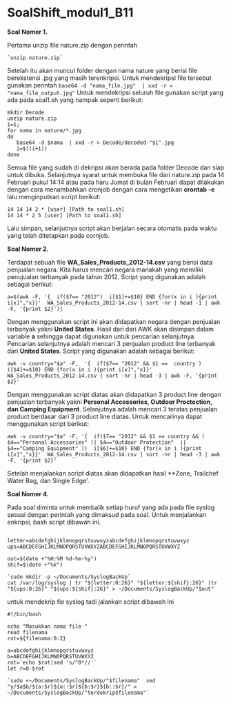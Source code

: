 # SoalShift_modul1_B11

**Soal Nomer 1.**

   Pertama unzip file nature.zip dengan perintah
 
    `unzip nature.zip`
    
   Setelah itu akan muncul folder dengan nama nature yang berisi file berekstensi .jpg yang masih terenkripsi. Untuk mendekripsi file tersebut gunakan perintah 
  ```base64 -d "nama_file.jpg"  | xxd -r > "nama_file_output.jpg"```
    Untuk mendekripsi seluruh file gunakan script yang ada pada soal1.sh yang nampak seperti berikut:

   ```
  mkdir Decode
  unzip nature.zip 
  i=1; 
  for nama in nature/*.jpg 
  do 
      base64 -d $nama  | xxd -r > Decode/decoded-"$i".jpg
      i=$((i+1)) 
  done
  ```
   Semua file yang sudah di dekripsi akan berada pada folder Decode dan siap untuk dibuka. Selanjutnya syarat untuk membuka file dari nature.zip pada 14 Februari pukul 14:14 atau pada haru Jumat di bulan Februari dapat dilakukan dengan cara menambahkan cronjob dengan cara mengetikan **crontab -e** lalu menginputkan script berikut:

   ```
   14 14 14 2 * [user] [Path to soal1.sh]
   14 14 * 2 5 [user] [Path to soal1.sh]
   ```

   Lalu simpan, selanjutnya script akan berjalan secara otomatis pada waktu yang telah ditetapkan pada cornjob.
   
**Soal Nomer 2.**

   Terdapat sebuah file **WA_Sales_Products_2012-14.csv** yang berisi data penjualan negara. Kita harus mencari negara manakah yang memiliki penujualan terbanyak pada tahun 2012. Script yang digunakan adalah sebagai berikut:

   ```
a=$(awk -F, '{  if($7== "2012")  i[$1]+=$10} END {for(x in i ){print i[x]","x}}'  WA_Sales_Products_2012-14.csv | sort -nr | head -1 | awk -F, '{print $2}')|
```

   Dengan menggunakan script ini akan didapatkan negara dengan penjualan terbanyak yakni **United States**. Hasil dari dari AWK akan disimpan dalam variable **a** sehingga dapat digunakan untuk pencarian selanjutnya.
   Pencarian selanjutnya adalah mencari 3 penjualan product line terbanyak dari **United States**. Script yang digunakan adalah sebagai berikut:

   ```
awk -v country="$a" -F,  '{  if($7== "2012" && $1 ==  country )  i[$4]+=$10} END {for(x in i ){print i[x]","x}}'  WA_Sales_Products_2012-14.csv | sort -nr | head -3 | awk -F, '{print $2}'
```

   Dengan menggunakan script diatas akan didapatkan 3 product line dengan penjualan terbanyak yakni **Personal Accessories, Outdoor Proctection, dan Camping Equipment**. 
   Selanjutnya adalah mencari 3 teratas penjualan product berdasar dari 3 product line diatas. Untuk mencarinya dapat menggunakan script berikut:

   ```
awk -v country="$a" -F, '{  if($7== "2012" && $1 == country && ( $4=="Personal Accessories" || $4=="Outdoor Protection"  || $4=="Camping Equipment" ))  i[$6]+=$10} END {for(x in i ){print i[x]","x}}'  WA_Sales_Products_2012-14.csv | sort -nr | head -3 | awk -F, '{print $2}'
```

   Setelah menjalankan script diatas akan didapatkan hasil **Zone, Trailchef Water Bag, dan Single Edge'.

**Soal Nomer 4.**

   Pada soal diminta untuk membalik setiap huruf yang ada pada file syslog sesuai dengan perintah yang dimaksud pada soal.
Untuk menjalankan enkripsi, bash script dibawah ini.
`````

letter=abcdefghijklmnopqrstuvwxyzabcdefghijklmnopqrstuvwxyz
ups=ABCDEFGHIJKLMNOPQRSTUVWXYZABCDEFGHIJKLMNOPQRSTUVWXYZ

out=$(date +"%H:%M %d-%m-%y")
shif=$(date +"%k")

`sudo mkdir -p ~/Documents/SyslogBackUp`
cat /var/log/syslog | tr "${letter:0:26}" "${letter:${shif}:26}" |tr "${ups:0:26}" "${ups:${shif}:26}" > ~/Documents/SyslogBackUp/"$out"

`````

untuk mendekrip fie syslog tadi jalankan script dibawah ini

````````
#!/bin/bash

echo "Masukkan nama file "
read filenama
rot=${filenama:0:2}

a=abcdefghijklmnopqrstuvwxyz
b=ABCDEFGHIJKLMNOPQRSTUVWXYZ
rot=`echo $rot|sed 's/^0*//'`
let r=0-$rot

`sudo <~/Documents/SyslogBackUp/"$filenama"  sed "y/$a$b/${a:$r}${a::$r}${b:$r}${b::$r}/" > ~/Documents/SyslogBackUp/"terdekrip$filenama"`

`````````
